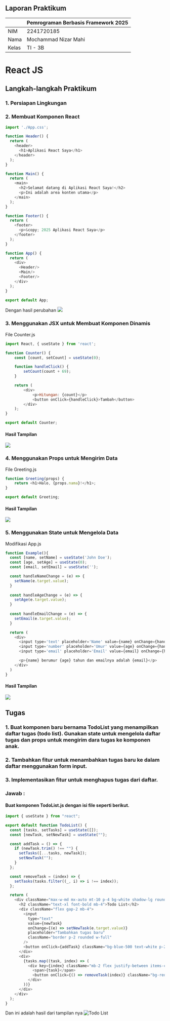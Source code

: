 
## Laporan Praktikum

|  | Pemrograman Berbasis Framework 2025 |
|--|--|
| NIM |  2241720185 |
| Nama |  Mochammad Nizar Mahi |
| Kelas | TI - 3B |

# React JS

## Langkah-langkah Praktikum

### 1. Persiapan Lingkungan 

### 2. Membuat Komponen React
```js
import './App.css';

function Header() {
  return (
    <header>
      <h1>Aplikasi React Saya</h1>
    </header>
  );
}

function Main() {
  return (
    <main>
      <h2>Selamat datang di Aplikasi React Saya!</h2>
      <p>Ini adalah area konten utama</p>
    </main>
  );
}

function Footer() {
  return (
    <footer>
      <p>&copy; 2025 Aplikasi React Saya</p>
    </footer>
  );
}

function App() {
  return (
    <div>
      <Header/>
      <Main/>
      <Footer/>
    </div>
  );
}

export default App;
```
Dengan hasil perubahan
![](/praktikum-react/assets/Langkah2.png)
### 3. Menggunakan JSX untuk Membuat Komponen Dinamis
File Counter.js
```js
import React, { useState } from 'react';

function Counter() {
    const [count, setCount] = useState(0);

    function handleClick() {
        setCount(count + 69);
    }

    return (
        <div>
            <p>Hitungan: {count}</p>
            <button onClick={handleClick}>Tambah</button>
        </div>
    );
}

export default Counter;
```
#### Hasil Tampilan 

![](/praktikum-react/assets/Langkah3.png)

### 4. Menggunakan Props untuk Mengirim Data
File Greeting.js
```js 
function Greeting(props) {
    return <h1>Halo, {props.nama}!</h1>;
}

export default Greeting;
```
#### Hasil Tampilan 

![](/praktikum-react/assets/Langkah4.png)

### 5. Menggunakan State untuk Mengelola Data
Modifikasi App.js
```js
function Example(){
  const [name, setName] = useState('John Doe');
  const [age, setAge] = useState(0);
  const [email, setEmail] = useState('');

  const handleNameChange = (e) => {
    setName(e.target.value);
  }
  
  const handleAgeChange = (e) => {
    setAge(e.target.value);
  }
  
  const handleEmailChange = (e) => {
    setEmail(e.target.value);
  }

  return (
    <div>
      <input type='text' placeholder='Name' value={name} onChange={handleNameChange}/>
      <input type='number' placeholder='Umur' value={age} onChange={handleAgeChange}/>
      <input type='email' placeholder='Email' value={email} onChange={handleEmailChange}/>

      <p>{name} berumur {age} tahun dan emailnya adalah {email}</p>
    </div>
  )
}
```
#### Hasil Tampilan
![](/praktikum-react/assets/Langkah5.png)

## Tugas 
### 1. Buat komponen baru bernama TodoList yang menampilkan daftar tugas (todo list). Gunakan state untuk mengelola daftar tugas dan props untuk mengirim dara tugas ke komponen anak.
### 2. Tambahkan fitur untuk menambahkan tugas baru ke dalam daftar menggunakan form input.
### 3. Implementasikan fitur untuk menghapus tugas dari daftar.

### Jawab : 
#### Buat komponen TodoList.js dengan isi file seperti berikut.
```js
import { useState } from "react";

export default function TodoList() {
  const [tasks, setTasks] = useState([]);
  const [newTask, setNewTask] = useState("");

  const addTask = () => {
    if (newTask.trim() !== "") {
      setTasks([...tasks, newTask]);
      setNewTask("");
    }
  };

  const removeTask = (index) => {
    setTasks(tasks.filter((_, i) => i !== index));
  };

  return (
    <div className="max-w-md mx-auto mt-10 p-4 bg-white shadow-lg rounded-xl">
      <h2 className="text-xl font-bold mb-4">Todo List</h2>
      <div className="flex gap-2 mb-4">
        <input 
          type="text" 
          value={newTask} 
          onChange={(e) => setNewTask(e.target.value)} 
          placeholder="Tambahkan tugas baru" 
          className="border p-2 rounded w-full"
        />
        <button onClick={addTask} className="bg-blue-500 text-white p-2 rounded">Tambah</button>
      </div>
      <div>
        {tasks.map((task, index) => (
          <div key={index} className="mb-2 flex justify-between items-center p-3 border rounded">
            <span>{task}</span>
            <button onClick={() => removeTask(index)} className="bg-red-500 text-white p-2 rounded">Hapus</button>
          </div>
        ))}
      </div>
    </div>
  );
}
```
Dan ini adalah hasil dari tampilan nya
![Todo List](/praktikum-react/assets/Tugas.png)
